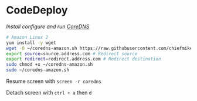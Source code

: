 # CodeDeploy

_Install configure and run [CoreDNS](https://github.com/coredns/coredns)_

```sh
# Amazon Linux 2
yum install -y wget
wget -O ~/coredns-amazon.sh https://raw.githubusercontent.com/chiefmikey/tales-from-the-script/main/coredns/coredns-amazon.sh
export source=source.address.com # Redirect source
export redirect=redirect.address.com # Redirect destination
sudo chmod +x ~/coredns-amazon.sh
sudo ~/coredns-amazon.sh
```

Resume screen with `screen -r coredns`

Detach screen with `ctrl + a` then `d`
